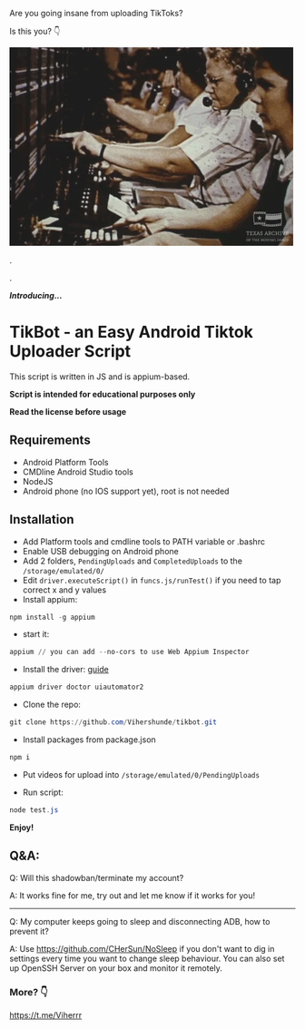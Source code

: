 Are you going insane from uploading TikToks?

Is this you? 👇

<img src='assets/giphy.webp'>

.

.

**_Introducing..._**

# TikBot - an Easy Android Tiktok Uploader Script

This script is written in JS and is appium-based.

**Script is intended for educational purposes only**

**Read the license before usage**

## Requirements

- Android Platform Tools
- CMDline Android Studio tools
- NodeJS
- Android phone (no IOS support yet), root is not needed

## Installation

- Add Platform tools and cmdline tools to PATH variable or .bashrc
- Enable USB debugging on Android phone
- Add 2 folders, `PendingUploads` and `CompletedUploads` to the `/storage/emulated/0/`
- Edit `driver.executeScript()` in `funcs.js/runTest()` if you need to tap correct x and y values
- Install appium:

```powershell
npm install -g appium
```

- start it:

```powershell
appium // you can add --no-cors to use Web Appium Inspector
```

- Install the driver: [guide](https://appium.io/docs/en/latest/quickstart/uiauto2-driver/)

```powershell
appium driver doctor uiautomator2
```

- Clone the repo:

```powershell
git clone https://github.com/Vihershunde/tikbot.git
```

- Install packages from package.json

```powershell
npm i
```

- Put videos for upload into `/storage/emulated/0/PendingUploads`

- Run script:

```powershell
node test.js
```

**Enjoy!**

## Q&A:

Q: Will this shadowban/terminate my account?

A: It works fine for me, try out and let me know if it works for you!

---

Q: My computer keeps going to sleep and disconnecting ADB, how to prevent it?

A: Use https://github.com/CHerSun/NoSleep if you don't want to dig in settings every time you want to change sleep behaviour. You can also set up OpenSSH Server on your box and monitor it remotely.

### More? 👇

https://t.me/Viherrr

